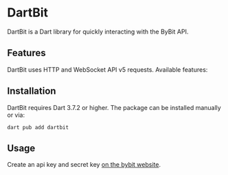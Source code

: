 <p style="text-align: center;">
  <img src="https://img.shields.io/badge/Dart-0175C2?style=for-the-badge&logo=dart&logoColor=white"  alt=""/>
</p>
<br />

# DartBit

DartBit is a Dart library for quickly interacting with the ByBit API.

## Features

DartBit uses HTTP and WebSocket API v5 requests.
Available features:

## Installation

DartBit requires Dart 3.7.2 or higher. The package can be installed manually or via:
```
dart pub add dartbit
```

## Usage
Create an api key and secret key [on the bybit website](https://www.bybit.com/app/user/api-management).



